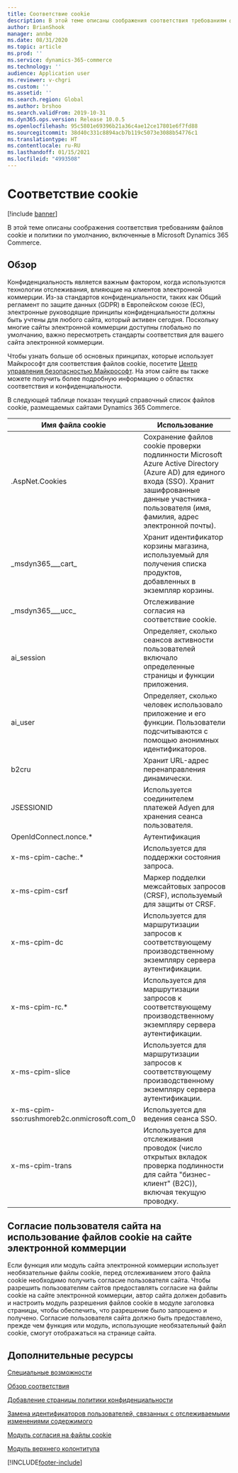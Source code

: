 ```yaml
---
title: Соответствие cookie
description: В этой теме описаны соображения соответствия требованиям файлов cookie и политики по умолчанию, включенные в Microsoft Dynamics 365 Commerce.
author: BrianShook
manager: annbe
ms.date: 08/31/2020
ms.topic: article
ms.prod: ''
ms.service: dynamics-365-commerce
ms.technology: ''
audience: Application user
ms.reviewer: v-chgri
ms.custom: ''
ms.assetid: ''
ms.search.region: Global
ms.author: brshoo
ms.search.validFrom: 2019-10-31
ms.dyn365.ops.version: Release 10.0.5
ms.openlocfilehash: 95c5801e69396b21a36c4ae12ce17801e6f7fd88
ms.sourcegitcommit: 38d40c331c8894acb7b119c5073e3088b54776c1
ms.translationtype: HT
ms.contentlocale: ru-RU
ms.lasthandoff: 01/15/2021
ms.locfileid: "4993508"
---
```

# <a name="cookie-compliance"></a>Соответствие cookie

[!include [banner](includes/banner.md)]

В этой теме описаны соображения соответствия требованиям файлов cookie и политики по умолчанию, включенные в Microsoft Dynamics 365 Commerce.

## <a name="overview"></a>Обзор

Конфиденциальность является важным фактором, когда используются технологии отслеживания, влияющие на клиентов электронной коммерции. Из-за стандартов конфиденциальности, таких как Общий регламент по защите данных (GDPR) в Европейском союзе (ЕС), электронные руководящие принципы конфиденциальности должны быть учтены для любого сайта, который активен сегодня. Поскольку многие сайты электронной коммерции доступны глобально по умолчанию, важно пересмотреть стандарты соответствия для вашего сайта электронной коммерции.

Чтобы узнать больше об основных принципах, которые использует Майкрософт для соответствия файлов cookie, посетите [Центр управления безопасностью Майкрософт](https://www.microsoft.com/trust-center). На этом сайте вы также можете получить более подробную информацию о областях соответствия и конфиденциальности.

В следующей таблице показан текущий справочный список файлов cookie, размещаемых сайтами Dynamics 365 Commerce.

| Имя файла cookie                               | Использование                                                        |
| ------------------------------------------- | ------------------------------------------------------------ |
| .AspNet.Cookies                             | Сохранение файлов cookie проверки подлинности Microsoft Azure Active Directory (Azure AD) для единого входа (SSO). Хранит зашифрованные данные участника-пользователя (имя, фамилия, адрес электронной почты). |
| &#95;msdyn365___cart&#95;                           | Хранит идентификатор корзины магазина, используемый для получения списка продуктов, добавленных в экземпляр корзины. |
| &#95;msdyn365___ucc&#95;                            | Отслеживание согласия на соответствие cookie.                          |
| ai_session                                  | Определяет, сколько сеансов активности пользователей включало определенные страницы и функции приложения. |
| ai_user                                     | Определяет, сколько человек использовало приложение и его функции. Пользователи подсчитываются с помощью анонимных идентификаторов. |
| b2cru                                       | Хранит URL-адрес перенаправления динамически.                              |
| JSESSIONID                                  | Используется соединителем платежей Adyen для хранения сеанса пользователя.       |
| OpenIdConnect.nonce.&#42;                       | Аутентификация                                               |
| x-ms-cpim-cache:.&#42;                          | Используется для поддержки состояния запроса.                      |
| x-ms-cpim-csrf                              | Маркер подделки межсайтовых запросов (CRSF), используемый для защиты от CRSF.     |
| x-ms-cpim-dc                                | Используется для маршрутизации запросов к соответствующему производственному экземпляру сервера аутентификации. |
| x-ms-cpim-rc.&#42;                              | Используется для маршрутизации запросов к соответствующему производственному экземпляру сервера аутентификации. |
| x-ms-cpim-slice                             | Используется для маршрутизации запросов к соответствующему производственному экземпляру сервера аутентификации. |
| x-ms-cpim-sso:rushmoreb2c.onmicrosoft.com_0 | Используется для ведения сеанса SSO.                        |
| x-ms-cpim-trans                             | Используется для отслеживания проводок (число открытых вкладок проверка подлинности для сайта "бизнес-клиент" (B2C)), включая текущую проводку. |

## <a name="site-user-cookie-consent-on-an-e-commerce-site"></a>Согласие пользователя сайта на использование файлов cookie на сайте электронной коммерции 

Если функция или модуль сайта электронной коммерции использует необязательные файлы cookie, перед отслеживанием этого файла cookie необходимо получить согласие пользователя сайта. Чтобы разрешить пользователям сайтов предоставлять согласие на файлы cookie на сайте электронной коммерции, автор сайта должен добавить и настроить модуль разрешения файлов cookie в модуле заголовка страницы, чтобы обеспечить, что разрешение было запрошено и получено. Согласие пользователя сайта должно быть предоставлено, прежде чем функция или модуль, использующие необязательный файл cookie, смогут отображаться на странице сайта.

## <a name="additional-resources"></a>Дополнительные ресурсы

[Специальные возможности](accessibility.md)

[Обзор соответствия](compliance-overview.md)

[Добавление страницы политики конфиденциальности](add-privacy-page.md)

[Замена идентификаторов пользователей, связанных с отслеживаемыми изменениями содержимого](replace-IDs-tracked-changes.md)

[Модуль согласия на файлы cookie](cookie-consent-module.md) 
 
[Модуль верхнего колонтитула](author-header-module.md)


[!INCLUDE[footer-include](../includes/footer-banner.md)]